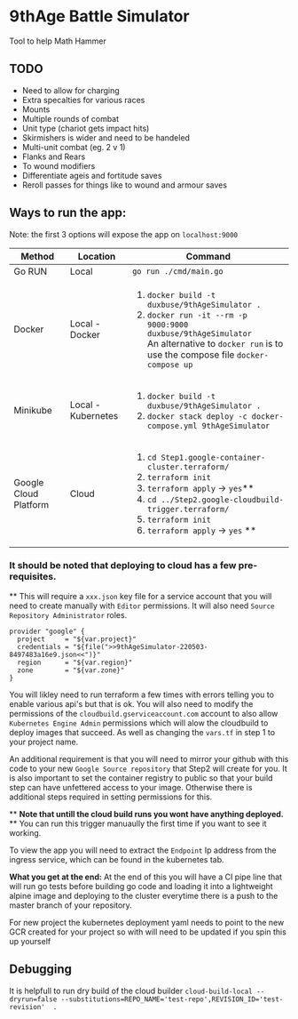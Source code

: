 # 9thAge Battle Simulator
Tool to help Math Hammer

## TODO

- Need to allow for charging
- Extra specalties for various races
- Mounts
- Multiple rounds of combat
- Unit type (chariot gets impact hits)
- Skirmishers is wider and need to be handeled
- Multi-unit combat (eg. 2 v 1)
- Flanks and Rears
- To wound modifiers
- Differentiate ageis and fortitude saves
- Reroll passes for things like to wound and armour saves

## Ways to run the app:
Note: the first 3 options will expose the app on `localhost:9000`

Method | Location | Command
--- | --- | ---
Go RUN | Local | `go run ./cmd/main.go`
Docker | Local - Docker| <ol> <li> `docker build -t duxbuse/9thAgeSimulator .`</li> <li>`docker run -it --rm -p 9000:9000 duxbuse/9thAgeSimulator`</li> An alternative to `docker run` is to use the compose file `docker-compose up`
Minikube | Local - Kubernetes| <ol> <li> `docker build -t duxbuse/9thAgeSimulator .`</li> <li>`docker stack deploy -c docker-compose.yml 9thAgeSimulator`</li>
Google Cloud Platform | Cloud | <ol> <li>`cd Step1.google-container-cluster.terraform/`</li> <li>`terraform init` </li><li>`terraform apply` -> `yes`\*\*</li><li>`cd ../Step2.google-cloudbuild-trigger.terraform/` </li><li>`terraform init` </li><li>`terraform apply` -> `yes` \*\* </li></ol>

### It should be noted that deploying to cloud has a few pre-requisites.

** This will require a `xxx.json` key file for a service account that you will need to create manually with `Editor` permissions. It will also need `Source Repository Administrator` roles.

```
provider "google" {
  project     = "${var.project}"
  credentials = "${file(">>9thAgeSimulator-220503-8497483a16e9.json<<")}"
  region      = "${var.region}"
  zone        = "${var.zone}"
}
```
You will likley need to run terraform a few times with errors telling you to enable various api's but that is ok.
You will also need to modify the permissions of the `cloudbuild.gserviceaccount.com` account to also allow `Kubernetes Engine Admin` permissions which will alow the cloudbuild to deploy images that succeed. As well as changing the `vars.tf` in step 1 to your project name.

An additional requirement is that you will need to mirror your github with this code to your new `Google Source repository` that Step2 will create for you. It is also important to set the container registry to public so that your build step can have unfettered access to your image. Otherwise there is additional steps required in setting permissions for this.

 ** **Note that untill the cloud build runs you wont have anything deployed.** ** You can run this trigger manuaully the first time if you want to see it working.

To view the app you will need to extract the `Endpoint` Ip address from the ingress service, which can be found in the kubernetes tab.

**What you get at the end:**
At the end of this you will have a CI pipe line that will run go tests before building go code and loading it into a lightweight alpine image and deploying to the cluster everytime there is a push to the master branch of your repository.

For new project the kubernetes deployment yaml needs to point to the new GCR created for your project so with will need to be updated if you spin this up yourself

## Debugging
It is helpfull to run dry build of the cloud builder
`cloud-build-local --dryrun=false --substitutions=REPO_NAME='test-repo',REVISION_ID='test-revision'  .`